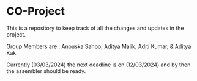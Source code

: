 # CO-Project

This is a repository to keep track of all the changes and updates in the project.

Group Members are : Anouska Sahoo, Aditya Malik, Aditi Kumar, & Aditya Kak.

Currently (03/03/2024) the next deadline is on (12/03/2024) and by then the assembler should be ready.
